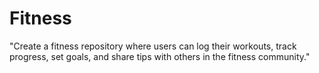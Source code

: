 # Fitness
"Create a fitness repository where users can log their workouts, track progress, set goals, and share tips with others in the fitness community."
